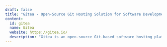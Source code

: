 ```yaml
---
draft: false
title: "Gitea - Open-Source Git Hosting Solution for Software Development"
content:
  id: gitea
  name: Gitea
  website: https://gitea.io/
  description: "Gitea is an open-source Git-based software hosting platform offering collaboration tools like bug tracking, wikis, and code review. Lightweight and cross-platform, it's perfect for both individual developers and teams."
---
```

